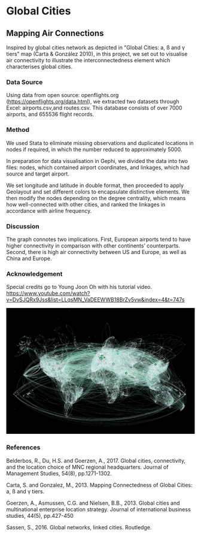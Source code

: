 # Global Cities

## Mapping Air Connections

Inspired by global cities network as depicted in "Global Cities: a, ß and γ tiers" map (Carta & González 2010), in this project, we set out to visualise air connectivity to illustrate the interconnectedness element which characterises global cities.

### Data Source

Using data from open source: openflights.org (https://openflights.org/data.html), we extracted two datasets through Excel: airports.csv,and routes.csv. This database consists of over 7000 airports, and 655536 flight records. 

### Method

We used Stata to eliminate missing observations and duplicated locations in nodes if required, in which the number reduced to approximately 5000.

In preparation for data visualisation in Gephi, we divided the data into two files: nodes, which contained airport coordinates, and linkages, which had source and target airport. 

We set longitude and latitude in double format, then proceeded to apply Geolayout and set different colors to encapsulate distinctive elements. We then modify the nodes depending on the degree centrality, which means how well-connected with other cities, and ranked the linkages in accordance with airline frequency. 

### Discussion

The graph connotes two implications. First, European airports tend to have higher connectivity in comparison with other continents’ counterparts. Second, there is high air connectivity between US and Europe, as well as China and Europe.

### Acknowledgement

Special credits go to Young Joon Oh with his tutorial video.
https://www.youtube.com/watch?v=DvSJQRx9Jss&list=LLqsMN_VaDEEWWB18BrZv5vw&index=4&t=747s

![Air connections between cities around the world](map002.png)

### References

Belderbos, R., Du, H.S. and Goerzen, A., 2017. Global cities, connectivity, and the location choice of MNC regional headquarters. Journal of Management Studies, 54(8), pp.1271-1302.

Carta, S. and Gonzalez, M., 2013. Mapping Connectedness of Global Cities: a, ß and γ tiers.

Goerzen, A., Asmussen, C.G. and Nielsen, B.B., 2013. Global cities and multinational enterprise location strategy. Journal of international business studies, 44(5), pp.427-450

Sassen, S., 2016. Global networks, linked cities. Routledge.


